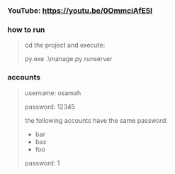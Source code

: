 ### YouTube: https://youtu.be/0OmmciAfE5I
### how to run
> cd the project and execute:
>
> py.exe .\manage.py runserver
### accounts
> username: osamah
>
> password: 12345
>
> the following accounts have the same password:
>
>- bar
>- baz
>- foo
>
> password: 1
